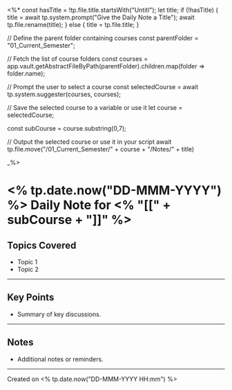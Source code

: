 <%*
const hasTitle = !tp.file.title.startsWith("Untitl");
let title;
if (!hasTitle) {
	title = await tp.system.prompt("Give the Daily Note a Title");
	await tp.file.rename(title);
} else {
	title = tp.file.title;
}

// Define the parent folder containing courses
const parentFolder = "01_Current_Semester";

// Fetch the list of course folders
const courses = app.vault.getAbstractFileByPath(parentFolder).children.map(folder => folder.name);

// Prompt the user to select a course
const selectedCourse = await tp.system.suggester(courses, courses);

// Save the selected course to a variable or use it
let course = selectedCourse;

const subCourse = course.substring(0,7);

// Output the selected course or use it in your script
await tp.file.move("/01_Current_Semester/" + course + "/Notes/" + title)

_%>
# <% tp.date.now("DD-MMM-YYYY") %> Daily Note for <% "[[" + subCourse + "]]" %>

## Topics Covered
- Topic 1
- Topic 2

---
## Key Points
- Summary of key discussions.

---
## Notes
- Additional notes or reminders.

---

Created on <% tp.date.now("DD-MMM-YYYY HH:mm") %>
